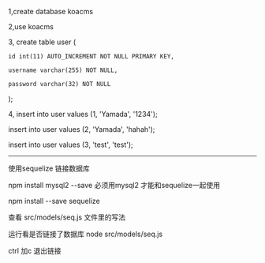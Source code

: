 1,create database koacms


2,use koacms


3,
create table user (

    id int(11) AUTO_INCREMENT NOT NULL PRIMARY KEY,
    
    username varchar(255) NOT NULL,
    
    password varchar(32) NOT NULL 
    
);



4,
insert into user values (1, 'Yamada', '1234');

insert into user values (2, 'Yamada', 'hahah');

insert into user values (3, 'test', 'test');

----------------------------------------------------------------



使用sequelize 链接数据库

npm install mysql2 --save    必须用mysql2 才能和sequelize一起使用

npm install --save sequelize


查看  src/models/seq.js 文件里的写法

运行看是否链接了数据库   node src/models/seq.js

ctrl 加c 退出链接
